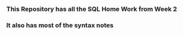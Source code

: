 ### This Repository has all the SQL Home Work from Week 2

### It also has most of the syntax notes 
